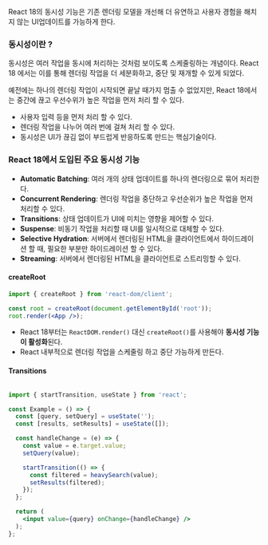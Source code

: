 React 18의 동시성 기능은 기존 렌더링 모델을 개선해 더 유연하고 사용자 경험을 해치지 않는 UI업데이트를 가능하게 한다.


### 동시성이란 ?

동시성은 여러 작업을 동시에 처리하는 것처럼 보이도록 스케줄링하는 개념이다. React 18 에서는 이를 통해 렌더링 작업을 더 세분화하고, 중단 및 재개할 수 있게 되었다.

예전에는 하나의 렌더링 작업이 시작되면 끝날 때가지 멈출 수 없었지만, React 18에서는 중간에 끊고 우선수위가 높은 작업을 먼저 처리 할 수 있다.

- 사용자 입력 등을 먼저 처리 할 수 있다.
- 렌더링 작업을 나누어 여러 번에 걸쳐 처리 할 수 있다.
- 동시성은 UI가 끊김 없이 부드럽게 반응하도록 만드는 핵심기술이다.

### React 18에서 도입된 주요 동시성 기능

- **Automatic Batching**: 여러 개의 상태 업데이트를 하나의 렌더링으로 묶어 처리한다.
- **Concurrent Rendering**: 렌더링 작업을 중단하고 우선순위가 높은 작업을 먼저 처리할 수 있다.
- **Transitions**: 상태 업데이트가 UI에 미치는 영향을 제어할 수 있다.
- **Suspense**: 비동기 작업을 처리할 때 UI를 일시적으로 대체할 수 있다.
- **Selective Hydration**: 서버에서 렌더링된 HTML을 클라이언트에서 하이드레이션 할 때, 필요한 부분만 하이드레이션 할 수 있다.
- **Streaming**: 서버에서 렌더링된 HTML을 클라이언트로 스트리밍할 수 있다.

#### createRoot

``` jsx
import { createRoot } from 'react-dom/client';

const root = createRoot(document.getElementById('root'));
root.render(<App />);

```

- React 18부터는 `ReactDOM.render()` 대신 `createRoot()`를 사용해야 **동시성 기능이 활성화**된다.
- React 내부적으로 렌더링 작업을 스케줄링 하고 중단 가능하게 만든다.

#### Transitions

``` jsx

import { startTransition, useState } from 'react';

const Example = () => {
  const [query, setQuery] = useState('');
  const [results, setResults] = useState([]);

  const handleChange = (e) => {
    const value = e.target.value;
    setQuery(value);

    startTransition(() => {
      const filtered = heavySearch(value);
      setResults(filtered);
    });
  };

  return (
    <input value={query} onChange={handleChange} />
  );
};

```